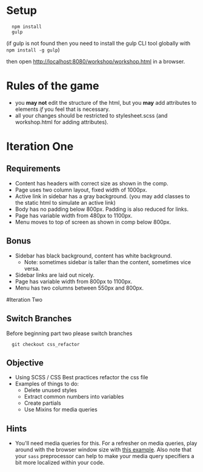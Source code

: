 # Setup
```
  npm install
  gulp
```
(if gulp is not found then you need to install the gulp CLI tool globally with `npm install -g gulp`)

then open [http://localhost:8080/workshop/workshop.html](http://localhost:8080/workshop/workshop.html) in a browser.

# Rules of the game
- you **may not** edit the structure of the html, but you **may** add attributes to elements *if* you feel that is necessary.
- all your changes should be restricted to stylesheet.scss (and workshop.html for adding attributes).

# Iteration One
## Requirements
- Content has headers with correct size as shown in the comp.
- Page uses two column layout, fixed width of 1000px.
- Active link in sidebar has a gray background. (you may add classes to the static html to simulate an active link)
- Body has no padding below 800px. Padding is also reduced for links.
- Page has variable width from 480px to 1100px.
- Menu moves to top of screen as shown in comp below 800px.

## Bonus
- Sidebar has black background, content has white background.
  - Note: sometimes sidebar is taller than the content, sometimes vice versa.
- Sidebar links are laid out nicely.
- Page has variable width from 800px to 1100px.
- Menu has two columns between 550px and 800px.



#Iteration Two
## Switch Branches
Before beginning part two please switch branches
```
  git checkout css_refactor
```

## Objective
- Using SCSS / CSS Best practices refactor the css file
- Examples of things to do:
  - Delete unused styles
  - Extract common numbers into variables
  - Create partials
  - Use Mixins for media queries

## Hints
- You'll need media queries for this. For a refresher on media queries, play around with the browser window size with [this example](http://codepen.io/anon/pen/QjomXY?editors=110). Also note that your `sass` preprocessor can help to make your media query specifiers a bit more localized within your code.
